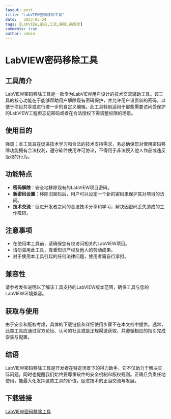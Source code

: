 ```yaml
---
layout: post
title: "LabVIEW密码移除工具"
date:   2023-03-24
tags: [LabVIEW,密码,工具,移除,确保您]
comments: true
author: admin
---
```

# LabVIEW密码移除工具

## 工具简介
LabVIEW密码移除工具是一款专为LabVIEW用户设计的技术交流辅助工具。该工具的核心功能在于能够帮助用户解除现有密码保护，并允许用户设置新的密码，以便于项目共享或进行进一步的自定义编辑。此工具特别适用于那些需要访问受保护的LabVIEW工程但忘记密码或者在合法授权下需调整权限的场景。

## 使用目的
强调：本工具旨在促进技术学习和合法的技术支持需求，务必确保您对使用密码移除功能拥有合法权利，遵守软件使用许可协议，不得用于非法侵入他人作品或违反版权的行为。

## 功能特点
- **密码解除**：安全地移除现有的LabVIEW项目密码。
- **新密码设置**：移除旧密码后，用户可以设定一个新的密码来保护其对项目的访问。
- **技术交流**：促进开发者之间的合法技术分享和学习，解决因密码丢失造成的工作障碍。

## 注意事项
- 在使用本工具前，请确保您有权访问相关的LabVIEW项目。
- 请勿滥用此工具，尊重知识产权及他人的劳动成果。
- 对于使用本工具引起的任何法律问题，使用者需自行承担。

## 兼容性
请参考发布说明以了解该工具支持的LabVIEW版本范围，确保工具与您的LabVIEW环境兼容。

## 获取与使用
由于安全和版权考虑，具体的下载链接和详细使用步骤不在本文档中提供。通常，此类工具应通过官方论坛、认可的社区或是正规渠道获取，并遵循相应的指引完成安装与配置。

## 结语
LabVIEW密码移除工具是开发者在特定场景下的得力助手，它不仅助力于解决实际问题，同时也提醒我们始终要尊重软件的安全机制和版权规则。正确且负责任地使用，能最大化发挥这款工具的价值，促进技术的正当交流与发展。

## 下载链接

[LabVIEW密码移除工具](https://pan.quark.cn/s/7aee5e27f4c4)